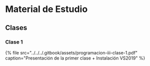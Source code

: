 # Material de Estudio

## Clases

### Clase 1

{% file src="../../../.gitbook/assets/programacion-iii-clase-1.pdf" caption="Presentación de la primer clase + Instalación VS2019" %}




